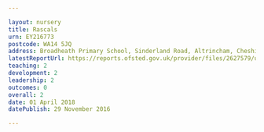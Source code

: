 ```yaml
---

layout: nursery
title: Rascals
urn: EY216773
postcode: WA14 5JQ
address: Broadheath Primary School, Sinderland Road, Altrincham, Cheshire, WA14 5JQ
latestReportUrl: https://reports.ofsted.gov.uk/provider/files/2627579/urn/EY216773.pdf
teaching: 2
development: 2
leadership: 2
outcomes: 0
overall: 2
date: 01 April 2018 
datePublish: 29 November 2016

---
```

